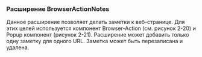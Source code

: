 ### Расширение BrowserActionNotes

Данное расширение позволяет делать заметки к веб-странице. Для этих целей используется компонент Browser-Action \(см. рисунок 2-20\) и Popup компонент \(рисунок 2-21\). Расширение может добавить только одну заметку для одного URL. Заметка может быть перезаписана и удалена.





